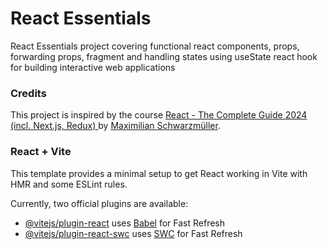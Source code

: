 # React Essentials

React Essentials project covering functional react components, props, forwarding props, fragment and handling states using useState react hook for building interactive web applications

### Credits

This project is inspired by the course [
React - The Complete Guide 2024 (incl. Next.js, Redux)
](https://www.udemy.com/course/the-web-developer-bootcamp/) by [Maximilian Schwarzmüller](https://udemy.com/course/react-the-complete-guide-incl-redux/).

### React + Vite

This template provides a minimal setup to get React working in Vite with HMR and some ESLint rules.

Currently, two official plugins are available:

- [@vitejs/plugin-react](https://github.com/vitejs/vite-plugin-react/blob/main/packages/plugin-react/README.md) uses [Babel](https://babeljs.io/) for Fast Refresh
- [@vitejs/plugin-react-swc](https://github.com/vitejs/vite-plugin-react-swc) uses [SWC](https://swc.rs/) for Fast Refresh
